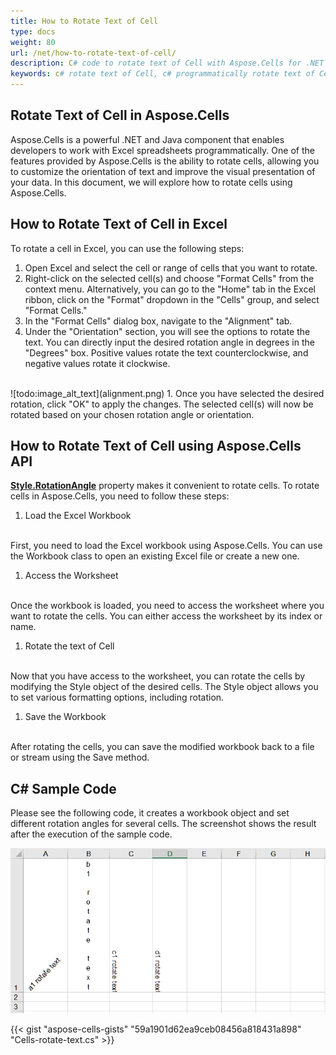 ```yaml
---
title: How to Rotate Text of Cell
type: docs
weight: 80
url: /net/how-to-rotate-text-of-cell/
description: C# code to rotate text of Cell with Aspose.Cells for .NET API
keywords: c# rotate text of Cell, c# programmatically rotate text of Cell in workbook, programmatically set cell rotation angle in workbook, c# how to rotate text of Cell in excel
---
```


## **Rotate Text of Cell in Aspose.Cells**

Aspose.Cells is a powerful .NET and Java component that enables developers to work with Excel spreadsheets programmatically. One of the features provided by Aspose.Cells is the ability to rotate cells, allowing you to customize the orientation of text and improve the visual presentation of your data. In this document, we will explore how to rotate cells using Aspose.Cells.

## **How to Rotate Text of Cell in Excel**
To rotate a cell in Excel, you can use the following steps:
1. Open Excel and select the cell or range of cells that you want to rotate.
1. Right-click on the selected cell(s) and choose "Format Cells" from the context menu. Alternatively, you can go to the "Home" tab in the Excel ribbon, click on the "Format" dropdown in the "Cells" group, and select "Format Cells."
1. In the "Format Cells" dialog box, navigate to the "Alignment" tab.
1. Under the "Orientation" section, you will see the options to rotate the text. You can directly input the desired rotation angle in degrees in the "Degrees" box. Positive values rotate the text counterclockwise, and negative values rotate it clockwise.
<br>
![todo:image_alt_text](alignment.png)
1. Once you have selected the desired rotation, click "OK" to apply the changes. The selected cell(s) will now be rotated based on your chosen rotation angle or orientation.

## **How to Rotate Text of Cell using Aspose.Cells API**

[**Style.RotationAngle**](https://reference.aspose.com/cells/net/aspose.cells/style/rotationangle/) property makes it convenient to rotate cells. To rotate cells in Aspose.Cells, you need to follow these steps:
1. Load the Excel Workbook
<br>
First, you need to load the Excel workbook using Aspose.Cells. You can use the Workbook class to open an existing Excel file or create a new one. 

1. Access the Worksheet
<br>
Once the workbook is loaded, you need to access the worksheet where you want to rotate the cells. You can either access the worksheet by its index or name. 

1. Rotate the text of Cell
<br>
Now that you have access to the worksheet, you can rotate the cells by modifying the Style object of the desired cells. The Style object allows you to set various formatting options, including rotation. 

1. Save the Workbook
<br>
After rotating the cells, you can save the modified workbook back to a file or stream using the Save method.

## **C# Sample Code**

Please see the following code, it creates a workbook object and set different rotation angles for several cells. The screenshot shows the result after the execution of the sample code.

![todo:image_alt_text](rotation.png)



{{< gist "aspose-cells-gists" "59a1901d62ea9ceb08456a818431a898" "Cells-rotate-text.cs" >}}
